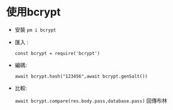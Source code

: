 # 使用bcrypt


- 安裝 `pm i bcrypt`

- 匯入 :

   `const bcrypt = require('bcrypt')`
   
- 編碼:
   
   `await bcrypt.hash("123456",await bcrypt.genSalt())`
   
- 比較:

   `await bcrypt.compare(res.body.pass,database.pass)` 回傳布林
